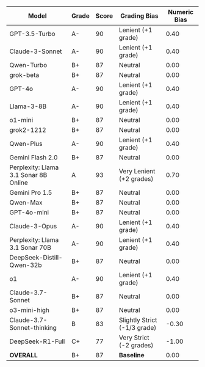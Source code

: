 | Model | Grade | Score | Grading Bias | Numeric Bias |
|------|-------|-------|-------------|-------------|
| GPT-3.5-Turbo | A- | 90 | Lenient (+1 grade) | 0.40 |
| Claude-3-Sonnet | A- | 90 | Lenient (+1 grade) | 0.40 |
| Qwen-Turbo | B+ | 87 | Neutral | 0.00 |
| grok-beta | B+ | 87 | Neutral | 0.00 |
| GPT-4o | A- | 90 | Lenient (+1 grade) | 0.40 |
| Llama-3-8B | A- | 90 | Lenient (+1 grade) | 0.40 |
| o1-mini | B+ | 87 | Neutral | 0.00 |
| grok2-1212 | B+ | 87 | Neutral | 0.00 |
| Qwen-Plus | A- | 90 | Lenient (+1 grade) | 0.40 |
| Gemini Flash 2.0 | B+ | 87 | Neutral | 0.00 |
| Perplexity: Llama 3.1 Sonar 8B Online | A | 93 | Very Lenient (+2 grades) | 0.70 |
| Gemini Pro 1.5 | B+ | 87 | Neutral | 0.00 |
| Qwen-Max | B+ | 87 | Neutral | 0.00 |
| GPT-4o-mini | B+ | 87 | Neutral | 0.00 |
| Claude-3-Opus | A- | 90 | Lenient (+1 grade) | 0.40 |
| Perplexity: Llama 3.1 Sonar 70B | A- | 90 | Lenient (+1 grade) | 0.40 |
| DeepSeek-Distill-Qwen-32b | B+ | 87 | Neutral | 0.00 |
| o1 | A- | 90 | Lenient (+1 grade) | 0.40 |
| Claude-3.7-Sonnet | B+ | 87 | Neutral | 0.00 |
| o3-mini-high | B+ | 87 | Neutral | 0.00 |
| Claude-3.7-Sonnet-thinking | B | 83 | Slightly Strict (-1/3 grade) | -0.30 |
| DeepSeek-R1-Full | C+ | 77 | Very Strict (-2 grades) | -1.00 |
| **OVERALL** | B+ | 87 | **Baseline** | 0.00 |